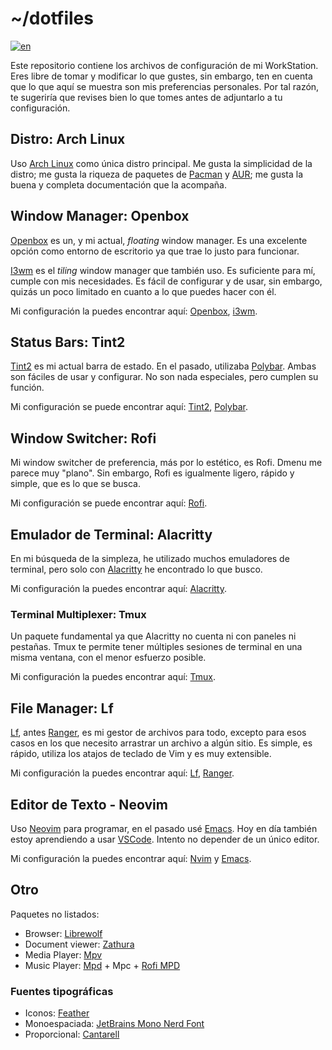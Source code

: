 # ~/dotfiles

[![en](https://img.shields.io/badge/lang-en-red.svg)](./README.en.md)

Este repositorio contiene los archivos de configuración de mi WorkStation. Eres libre de tomar y modificar lo que gustes, sin embargo, ten en cuenta que lo que aquí se muestra son mis preferencias personales. Por tal razón, te sugeriría que revises bien lo que tomes antes de adjuntarlo a tu configuración.

## Distro: Arch Linux

Uso [Arch Linux](https://archlinux.org/) como única distro principal. Me gusta la simplicidad de la distro; me gusta la riqueza de paquetes de [Pacman](https://archlinux.org/packages/) y [AUR](https://aur.archlinux.org/); me gusta la buena y completa documentación que la acompaña.

## Window Manager: Openbox

[Openbox](http://openbox.org) es un, y mi actual, *floating* window manager. Es una excelente opción como entorno de escritorio ya que trae lo justo para funcionar.

[I3wm](https://i3wm.org/) es el *tiling* window manager que también uso. Es suficiente para mí, cumple con mis necesidades. Es fácil de configurar y de usar, sin embargo, quizás un poco limitado en cuanto a lo que puedes hacer con él.

Mi configuración la puedes encontrar aquí: [Openbox](.config/openbox/), [i3wm](.config/i3/).

## Status Bars: Tint2

[Tint2](https://github.com/o9000/tint2) es mi actual barra de estado. En el pasado, utilizaba [Polybar](https://polybar.github.io/). Ambas son fáciles de usar y configurar. No son nada especiales, pero cumplen su función.

Mi configuración se puede encontrar aquí: [Tint2](.config/tint2), [Polybar](.config/polybar).

## Window Switcher: Rofi

Mi window switcher de preferencia, más por lo estético, es Rofi. Dmenu me parece muy "plano". Sin embargo, Rofi es igualmente ligero, rápido y simple, que es lo que se busca.

Mi configuración se puede encontrar aquí: [Rofi](.config/rofi).

## Emulador de Terminal: Alacritty

En mi búsqueda de la simpleza, he utilizado muchos emuladores de terminal, pero solo con [Alacritty](https://alacritty.org/) he encontrado lo que busco.

Mi configuración la puedes encontrar aquí: [Alacritty](.config/alacritty/).

### Terminal Multiplexer: Tmux

Un paquete fundamental ya que Alacritty no cuenta ni con paneles ni pestañas. Tmux te permite tener múltiples sesiones de terminal en una misma ventana, con el menor esfuerzo posible.

Mi configuración la puedes encontrar aquí: [Tmux](.tmux.conf).

## File Manager: Lf

[Lf](https://github.com/gokcehan/lf), antes [Ranger](https://github.com/ranger/ranger), es mi gestor de archivos para todo, excepto para esos casos en los que necesito arrastrar un archivo a algún sitio. Es simple, es rápido, utiliza los atajos de teclado de Vim y es muy extensible.

Mi configuración la puedes encontrar aquí: [Lf](.config/lf), [Ranger](.config/ranger).

## Editor de Texto - Neovim

Uso [Neovim](https://neovim.io/) para programar, en el pasado usé [Emacs](https://www.gnu.org/software/emacs/). Hoy en día también estoy aprendiendo a usar [VSCode](https://code.visualstudio.com/). Intento no depender de un único editor.

Mi configuración la puedes encontrar aquí: [Nvim](.config/nvim/) y [Emacs](.emacs.d/).

## Otro

Paquetes no listados:

- Browser: [Librewolf](https://librewolf.net/)
- Document viewer: [Zathura](https://wiki.archlinux.org/title/Zathura)
- Media Player: [Mpv](https://wiki.archlinux.org/title/Mpv)
- Music Player: [Mpd](https://wiki.archlinux.org/title/Music_Player_Daemon) + Mpc + [Rofi MPD](https://github.com/xgabrielmorales/rofi-mpd)

### Fuentes tipográficas

- Iconos: [Feather](https://github.com/AT-UI/feather-font)
- Monoespaciada: [JetBrains Mono Nerd Font](https://www.jetbrains.com/lp/mono/)
- Proporcional: [Cantarell](https://fonts.google.com/specimen/Cantarell)
